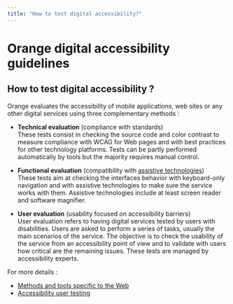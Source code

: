 ```yaml
---
title: "How to test digital accessibility?"
---
```


# Orange digital accessibility guidelines

## How to test digital accessibility&nbsp;?

Orange evaluates the accessibility of mobile applications, web sites or any other digital services using three complementary methods&nbsp;:
- **Technical evaluation** (compliance with standards)  
These tests consist in checking the source code and color contrast to measure compliance with WCAG for Web pages and with best practices for other technology platforms. Tests can be partly performed automatically by tools but the majority requires manual control.

- **Functional evaluation** (compatibility with [assistive technologies](../assistive-technologies/))  
These tests aim at checking the interfaces behavior with keyboard-only navigation and with assistive technologies to make sure the service works with them. Assistive technologies include at least screen reader and software magnifier.

- **User evaluation** (usability focused on accessibility barriers)  
User evaluation refers to having digital services tested by users with disabilities. Users are asked to perform a series of tasks, usually the main scenarios of the service. The objective is to check the usability of the service from an accessibility point of view and to validate with users how critical are the remaining issues. These tests are  managed by accessibility experts.  

For more details&nbsp;:
- [Methods and tools specific to the Web](../web/test-tools/)
- [Accessibility user testing](../accessibility-user-testing/)
